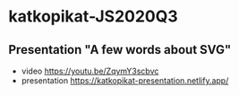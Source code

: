 # katkopikat-JS2020Q3
## Presentation "A few words about SVG"
- video https://youtu.be/ZqymY3scbvc
- presentation https://katkopikat-presentation.netlify.app/
